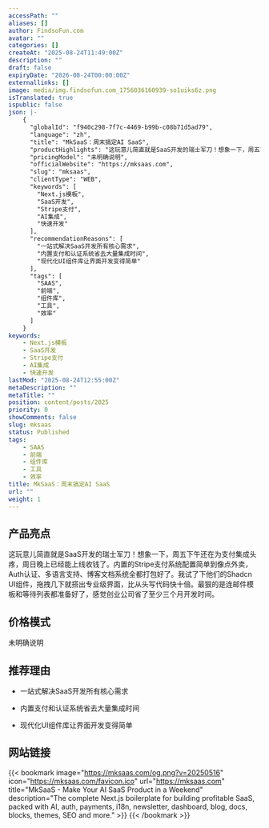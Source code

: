 ```yaml
---
accessPath: ""
aliases: []
author: FindsoFun.com
avatar: ""
categories: []
createAt: "2025-08-24T11:49:00Z"
description: ""
draft: false
expiryDate: "2026-08-24T00:00:00Z"
externallinks: []
image: media/img.findsofun.com_1756036160939-so1uiks6z.png
isTranslated: true
ispublic: false
json: |-
    {
      "globalId": "f940c298-7f7c-4469-b99b-c08b71d5ad79",
      "language": "zh",
      "title": "MkSaaS：周末搞定AI SaaS",
      "productHighlights": "这玩意儿简直就是SaaS开发的瑞士军刀！想象一下，周五下午还在为支付集成头疼，周日晚上已经能上线收钱了。内置的Stripe支付系统配置简单到像点外卖，Auth认证、多语言支持、博客文档系统全都打包好了。我试了下他们的Shadcn UI组件，拖拽几下就搭出专业级界面，比从头写代码快十倍。最狠的是连邮件模板和等待列表都准备好了，感觉创业公司省了至少三个月开发时间。",
      "pricingModel": "未明确说明",
      "officialWebsite": "https://mksaas.com",
      "slug": "mksaas",
      "clientType": "WEB",
      "keywords": [
        "Next.js模板",
        "SaaS开发",
        "Stripe支付",
        "AI集成",
        "快速开发"
      ],
      "recommendationReasons": [
        "一站式解决SaaS开发所有核心需求",
        "内置支付和认证系统省去大量集成时间",
        "现代化UI组件库让界面开发变得简单"
      ],
      "tags": [
        "SAAS",
        "前端",
        "组件库",
        "工具",
        "效率"
      ]
    }
keywords:
    - Next.js模板
    - SaaS开发
    - Stripe支付
    - AI集成
    - 快速开发
lastMod: "2025-08-24T12:55:00Z"
metaDescription: ""
metaTitle: ""
position: content/posts/2025
priority: 0
showComments: false
slug: mksaas
status: Published
tags:
    - SAAS
    - 前端
    - 组件库
    - 工具
    - 效率
title: MkSaaS：周末搞定AI SaaS
url: ""
weight: 1
---
```

## 产品亮点
这玩意儿简直就是SaaS开发的瑞士军刀！想象一下，周五下午还在为支付集成头疼，周日晚上已经能上线收钱了。内置的Stripe支付系统配置简单到像点外卖，Auth认证、多语言支持、博客文档系统全都打包好了。我试了下他们的Shadcn UI组件，拖拽几下就搭出专业级界面，比从头写代码快十倍。最狠的是连邮件模板和等待列表都准备好了，感觉创业公司省了至少三个月开发时间。

## 价格模式
<!--more-->未明确说明

## 推荐理由
- 一站式解决SaaS开发所有核心需求

- 内置支付和认证系统省去大量集成时间

- 现代化UI组件库让界面开发变得简单

## 网站链接
{{< bookmark image="https://mksaas.com/og.png?v=20250516" icon="https://mksaas.com/favicon.ico" url="https://mksaas.com" title="MkSaaS - Make Your AI SaaS Product in a Weekend" description="The complete Next.js boilerplate for building profitable SaaS, packed with AI, auth, payments, i18n, newsletter, dashboard, blog, docs, blocks, themes, SEO and more." >}}
{{< /bookmark >}}

